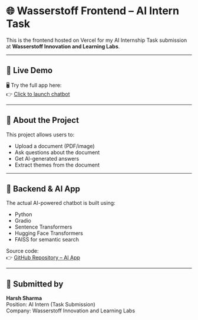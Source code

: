 # 🌐 Wasserstoff Frontend – AI Intern Task

This is the frontend hosted on Vercel for my AI Internship Task submission at **Wasserstoff Innovation and Learning Labs**.

---

## 🚀 Live Demo

🖥 Try the full app here:  
👉 [Click to launch chatbot](https://harsh-sharma-wasserstoff-genai.hf.space)

---

## 📄 About the Project

This project allows users to:
- Upload a document (PDF/image)
- Ask questions about the document
- Get AI-generated answers
- Extract themes from the document

---

## 🧠 Backend & AI App

The actual AI-powered chatbot is built using:
- Python
- Gradio
- Sentence Transformers
- Hugging Face Transformers
- FAISS for semantic search

Source code:  
👉 [GitHub Repository – AI App](https://github.com/YOUR-GITHUB-USERNAME/YOUR-AI-REPO)

---

## 👤 Submitted by

**Harsh Sharma**  
Position: AI Intern (Task Submission)  
Company: Wasserstoff Innovation and Learning Labs
